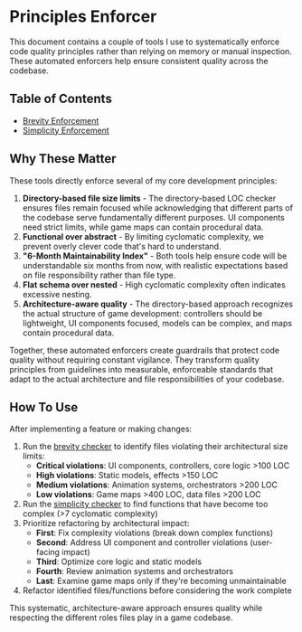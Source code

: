 # Principles Enforcer

This document contains a couple of tools I use to systematically enforce code quality principles rather than relying on memory or manual inspection. These automated enforcers help ensure consistent quality across the codebase.

## Table of Contents

-   [Brevity Enforcement](./enforce-brevity.md)
-   [Simplicity Enforcement](./enforce-simplicity.md)

## Why These Matter

These tools directly enforce several of my core development principles:

1. **Directory-based file size limits** - The directory-based LOC checker ensures files remain focused while acknowledging that different parts of the codebase serve fundamentally different purposes. UI components need strict limits, while game maps can contain procedural data.
2. **Functional over abstract** - By limiting cyclomatic complexity, we prevent overly clever code that's hard to understand.
3. **"6-Month Maintainability Index"** - Both tools help ensure code will be understandable six months from now, with realistic expectations based on file responsibility rather than file type.
4. **Flat schema over nested** - High cyclomatic complexity often indicates excessive nesting.
5. **Architecture-aware quality** - The directory-based approach recognizes the actual structure of game development: controllers should be lightweight, UI components focused, models can be complex, and maps contain procedural data.

Together, these automated enforcers create guardrails that protect code quality without requiring constant vigilance. They transform quality principles from guidelines into measurable, enforceable standards that adapt to the actual architecture and file responsibilities of your codebase.

## How To Use

After implementing a feature or making changes:

1. Run the [brevity checker](./enforce-brevity.md) to identify files violating their architectural size limits:
    - **Critical violations**: UI components, controllers, core logic >100 LOC
    - **High violations**: Static models, effects >150 LOC
    - **Medium violations**: Animation systems, orchestrators >200 LOC
    - **Low violations**: Game maps >400 LOC, data files >200 LOC
2. Run the [simplicity checker](./enforce-simplicity.md) to find functions that have become too complex (>7 cyclomatic complexity)
3. Prioritize refactoring by architectural impact:
    - **First**: Fix complexity violations (break down complex functions)
    - **Second**: Address UI component and controller violations (user-facing impact)
    - **Third**: Optimize core logic and static models
    - **Fourth**: Review animation systems and orchestrators
    - **Last**: Examine game maps only if they're becoming unmaintainable
4. Refactor identified files/functions before considering the work complete

This systematic, architecture-aware approach ensures quality while respecting the different roles files play in a game codebase.
